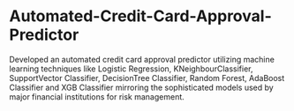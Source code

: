 # Automated-Credit-Card-Approval-Predictor

Developed an automated credit card approval predictor utilizing machine learning techniques like Logistic Regression, KNeighbourClassifier, SupportVector Classifier, DecisionTree Classifier, Random Forest, AdaBoost Classifier and XGB Classifier mirroring the sophisticated models used by major financial institutions for risk management.
